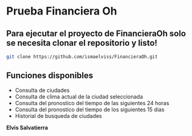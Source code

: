 # Prueba Financiera Oh
## Para ejecutar el proyecto de FinancieraOh solo se necesita clonar el repositorio y listo!
```sh
git clone https://github.com/ismaelviss/FinancieraOh.git
```

## Funciones disponibles
- Consulta de ciudades
- Consulta de clima actual de la ciudad seleccionada
- Consulta del pronostico del tiempo de las siguientes 24 horas
- Consulta del pronostico del tiempo de los siguientes 15 dias
- Historial de busqueda de ciudades


**Elvis Salvatierra**